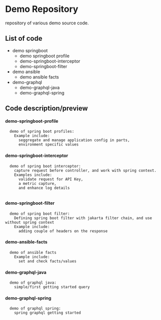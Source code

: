 # Demo Repository
repository of various demo source code.

## List of code

*  demo springboot 
    *  demo springboot profile
    *  demo-springboot-interceptor
    *  demo-springboot-filter
*  demo ansible
    * demo ansible facts
*  demo-graphql
    *  demo-graphql-java
    *  demo-graphql-spring


## Code description/preview

####  demo-springboot-profile
```
  demo of spring boot profiles:
    Example include:
      seggregate and manage application config in parts,
      environment specific values
```

####  demo-springboot-interceptor
```
  demo of spring boot interceptor:
    capture request before controller, and work with spring context.
    Examples include:
      validate request for API Key,
      a metric capture,
      and enhance log details
    
```

####  demo-springboot-filter
```
  demo of spring boot filter:
    Defining spring boot filter with jakarta filter chain, and use without spring context
    Example include:
      adding couple of headers on the response
```

####  demo-ansible-facts
```
  demo of ansible facts
    Example include:
      set and check facts/values
```

####  demo-graphql-java
```
  demo of graphql java:
    simple/first getting started query
```

####  demo-graphql-spring
```
  demo of graphql spring:
    spring graphql getting started
```
